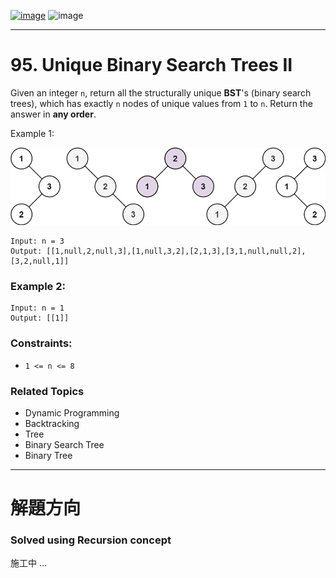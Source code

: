 [![image](https://img.shields.io/badge/Leetcode-Link-blue?logo=leetcode)](https://leetcode.com/problems/unique-binary-search-trees-ii/)
![image](https://img.shields.io/badge/Difficulty-Medium-yellow)

---

# 95. Unique Binary Search Trees II

Given an integer `n`, return all the structurally unique **BST**'s (binary search trees), which has exactly `n` nodes of unique values from `1` to `n`. Return the answer in **any order**.

Example 1:

![image](./image/uniquebstn3.jpeg)

```
Input: n = 3
Output: [[1,null,2,null,3],[1,null,3,2],[2,1,3],[3,1,null,null,2],[3,2,null,1]]
```

### Example 2:

```
Input: n = 1
Output: [[1]]
```

### Constraints:

- `1 <= n <= 8`

### Related Topics

- Dynamic Programming
- Backtracking
- Tree
- Binary Search Tree
- Binary Tree
  
---

# 解題方向

### Solved using Recursion concept

施工中 ...
